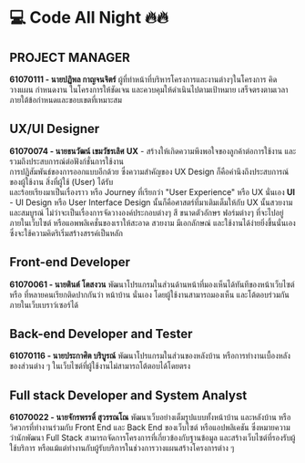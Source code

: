 
# 💻 Code All Night 🔥🔥

## PROJECT MANAGER
**61070111 - นายปฏิพล กาญจนจิตร์**
ผู้ที่ทำหน้าที่บริหารโครงการและงานต่างๆในโครงการ คิด วางแผน กำหนดงาน ในโครงการให้ชัดเจน และควบคุมให้ดำเนินไปตามเป้าหมาย เสร็จตรงตามเวลา ภายใต้ข้อกำหนดและขอบเขตที่เหมาะสม

## UX/UI Designer
**61070074 - นายธนวัฒน์ เขมวัชรเลิศ**
**UX** - สร้างให้เกิดความพึงพอใจของลูกค้าต่อการใช้งาน และรวมถึงประสบการณ์ต่อฟังก์ชั่นการใช้งาน  
การปฏิสัมพันธ์ของการออกแบบอีกด้วย ซึ่งความสำคัญของ UX Design ก็คือคำนึงถึงประสบการณ์ของผู้ใช้งาน สิ่งที่ผู้ใช้ (User) ได้รับ  
และร้อยเรียงมาเป็นเรื่องราว หรือ Journey ที่เรียกว่า "User Experience" หรือ UX นั่นเอง
**UI** - UI Design หรือ User Interface Design นั้นก็คือศาสตร์ที่มาเติมเต็มให้กับ UX นั้นสวยงามและสมบูรณ์ ไม่ว่าจะเป็นเรื่องการจัดวางองค์ประกอบต่างๆ สี ขนาดตัวอักษร ฟอร์มต่างๆ ที่จะไปอยู่ภายในเว็บไซต์ หรือแอพพลิเคชั่นของเราให้สะอาด สวยงาม มีเอกลักษณ์ และใช้งานได้ง่ายยิ่งขึ้นนั่นเอง ซึ่งจะใช้ความคิดริเริ่มสร้างสรรค์เป็นหลัก


## Front-end Developer
**61070061 - นายตินต์ โตสงวน**
พัฒนาโปรแกรมในส่วนด้านหน้าที่มองเห็นได้ทันทีของหน้าเว็บไซต์ หรือ ที่หลายคนเรียกติดปากกันว่า หน้าบ้าน นั่นเอง โดยผู้ใช้งานสามารถมองเห็น และโต้ตอบร่วมกันภายในเว็บเบราว์เซอร์ได้

## Back-end Developer and Tester
**61070116 - นายประกาศิต บริบูรณ์**
พัฒนาโปรแกรมในส่วนของหลังบ้าน หรือการทำงานเบื้องหลังของส่วนต่าง ๆ ในเว็บไซต์ที่ผู้ใช้งานไม่สามารถโต้ตอบได้โดยตรง

## Full stack Developer and  System Analyst 
**61070022 - นายจักรพรรดิ์ สุวรรณโณ**
พัฒนาเว็บอย่างเต็มรูปแบบทั้งหน้าบ้าน และหลังบ้าน หรือวิศวกรที่ทำงานร่วมกับ Front End และ Back End ของเว็บไซต์ หรือแอปพลิเคชัน ซึ่งหมายความว่านักพัฒนา Full Stack สามารถจัดการโครงการที่เกี่ยวข้องกับฐานข้อมูล และสร้างเว็บไซต์ที่รองรับผู้ใช้บริการ หรือแม้แต่ทำงานกับผู้รับบริการในช่วงการวางแผนสร้างโครงการต่าง ๆ
